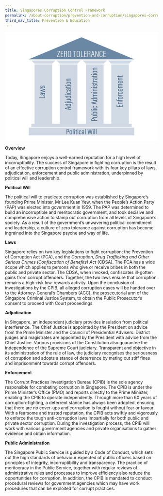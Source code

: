 ```yaml
---
title: Singapores Corruption Control Framework
permalink: /about-corruption/prevention-and-corruption/singapores-corruption-control-framework/
third_nav_title: Prevention & Education
---
```


<img src="/images/abt-corruption_CCF.png" alt="Singapores Corruption Control Framework">

**Overview**

Today, Singapore enjoys a well-earned reputation for a high level of incorruptibility. The success of Singapore in fighting corruption is the result of an effective corruption control framework with its four key pillars of laws, adjudication, enforcement and public administration, underpinned by political will and leadership.

**Political Will**

The political will to eradicate corruption was established by Singapore’s founding Prime Minister, Mr Lee Kuan Yew, when the People’s Action Party (PAP) was elected into government in 1959. The PAP was determined to build an incorruptible and meritocratic government, and took decisive and comprehensive action to stamp out corruption from all levels of Singapore’s society. As a result of the government’s unwavering political commitment and leadership, a culture of zero tolerance against corruption has become ingrained into the Singapore psyche and way of life.

**Laws**

Singapore relies on two key legislations to fight corruption; the Prevention of Corruption Act (PCA), and the *Corruption, Drug Trafficking and Other Serious Crimes (Confiscation of Benefits) Act* (CDSA). The PCA has a wide scope which applies to persons who give or receive bribes in both the public and private sector. The CDSA, when invoked, confiscates ill-gotten gains from corrupt offenders. Together, the two laws ensure that corruption remains a high-risk low-rewards activity. Upon the conclusion of investigations by the CPIB, all alleged corruption cases will be handed over to the Attorney-General’s Chambers (AGC), the prosecutorial arm of the Singapore Criminal Justice System, to obtain the Public Prosecutor’s consent to proceed with Court proceedings.  

**Adjudication**

In Singapore, an independent judiciary provides insulation from political interference. The Chief Justice is appointed by the President on advice from the Prime Minister and the Council of Presidential Advisers. District judges and magistrates are appointed by the President with advice from the Chief Justice. Various provisions of the Constitution also guarantee the independence of the Supreme Court judiciary. Transparent and objective in its administration of the rule of law, the judiciary recognises the seriousness of corruption and adopts a stance of deterrence by meting out stiff fines and imprisonment towards corrupt offenders.

**Enforcement**

The Corrupt Practices Investigation Bureau (CPIB) is the sole agency responsible for combating corruption in Singapore. The CPIB is under the Prime Minister’s Office (PMO) and reports directly to the Prime Minister, enabling the CPIB to operate independently. Through more than 60 years of corruption-fighting, a deterrent stance has always been adopted, ensuring that there are no cover-ups and corruption is fought without fear or favour. With a fearsome and trusted reputation, the CPIB acts swiftly and vigorously to enforce the tough anti-corruption laws impartially for both public and private sector corruption. During the investigation process, the CPIB will work with various government agencies and private organisations to gather evidence and obtain information.

**Public Administration**

The Singapore Public Service is guided by a Code of Conduct, which sets out the high standards of behaviour expected of public officers based on principles of integrity, incorruptibility and transparency. The practice of meritocracy in the Public Service, together with regular reviews of administrative rules and processes to improve efficiency also reduce the opportunities for corruption. In addition, the CPIB is mandated to conduct procedural reviews for government agencies which may have work procedures that can be exploited for corrupt practices.
